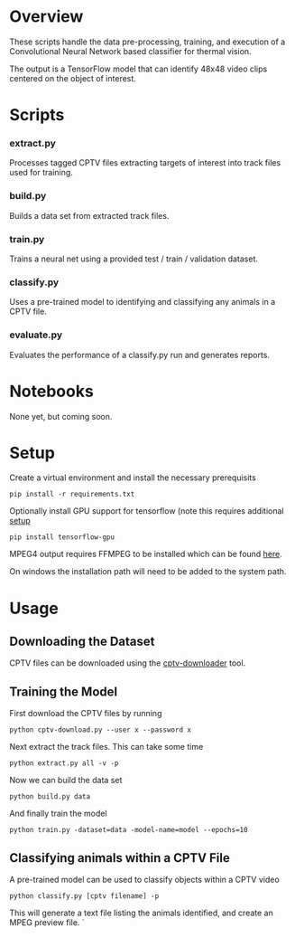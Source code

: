 
# Overview

These scripts handle the data pre-processing, training, and execution of a Convolutional Neural Network based classifier 
for thermal vision.

The output is a TensorFlow model that can identify 48x48 video clips centered on the object of interest.

# Scripts

### extract.py
Processes tagged CPTV files extracting targets of interest into track files used for training.

### build.py
Builds a data set from extracted track files.

### train.py
Trains a neural net using a provided test / train / validation dataset.

### classify.py
Uses a pre-trained model to identifying and classifying any animals in a CPTV file.

### evaluate.py
Evaluates the performance of a classify.py run and generates reports.

# Notebooks

None yet, but coming soon.

# Setup

Create a virtual environment and install the necessary prerequisits 

`pip install -r requirements.txt`

Optionally install GPU support for tensorflow (note this requires additional [setup](https://www.tensorflow.org/install/)

`pip install tensorflow-gpu`  

MPEG4 output requires FFMPEG to be installed which can be found [here](https://www.ffmpeg.org/).  

On windows the installation path will need to be added to the system path. 

# Usage

## Downloading the Dataset

CPTV files can be downloaded using the [cptv-downloader](https://github.com/TheCacophonyProject/cptv-download) tool.

## Training the Model

First download the CPTV files by running
 
`python cptv-download.py --user x --password x`
 
Next extract the track files.  This can take some time
 
`python extract.py all -v -p`

Now we can build the data set

`python build.py data`

And finally train the model

`python train.py -dataset=data -model-name=model --epochs=10`
 
## Classifying animals within a CPTV File

A pre-trained model can be used to classify objects within a CPTV video

`python classify.py [cptv filename] -p`

This will generate a text file listing the animals identified, and create an MPEG preview file.   `